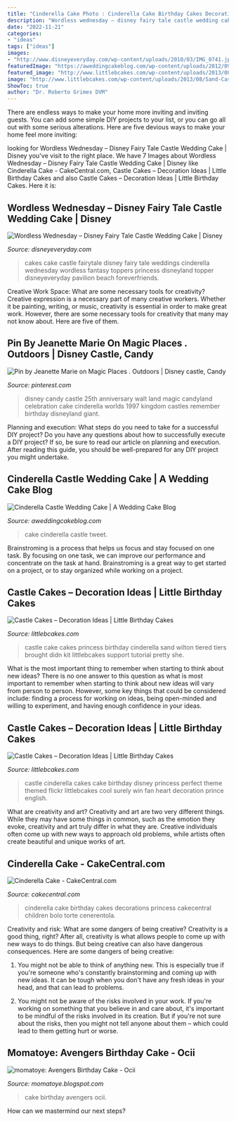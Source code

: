 ```yaml
---
title: "Cinderella Cake Photo : Cinderella Cake Birthday Cakes Decorations Princess Cakecentral Children Bolo Torte Cenerentola"
description: "Wordless wednesday – disney fairy tale castle wedding cake"
date: "2022-11-21"
categories:
- "ideas"
tags: ["ideas"]
images:
- "http://www.disneyeveryday.com/wp-content/uploads/2010/03/IMG_0741.jpg"
featuredImage: "https://aweddingcakeblog.com/wp-content/uploads/2012/09/Cinderella-Castle-Cake.jpg"
featured_image: "http://www.littlebcakes.com/wp-content/uploads/2013/08/Sand-Castle-Cake.jpg"
image: "http://www.littlebcakes.com/wp-content/uploads/2013/08/Sand-Castle-Cake.jpg"
ShowToc: true
author: "Dr. Roberto Grimes DVM"
---
```



There are endless ways to make your home more inviting and inviting guests. You can add some simple DIY projects to your list, or you can go all out with some serious alterations. Here are five devious ways to make your home feel more inviting: 

	

		
looking for Wordless Wednesday – Disney Fairy Tale Castle Wedding Cake | Disney you've visit to the right place. We have 7 Images about Wordless Wednesday – Disney Fairy Tale Castle Wedding Cake | Disney like Cinderella Cake - CakeCentral.com, Castle Cakes – Decoration Ideas | Little Birthday Cakes and also Castle Cakes – Decoration Ideas | Little Birthday Cakes. Here it is:
		
    
## Wordless Wednesday – Disney Fairy Tale Castle Wedding Cake | Disney

<img loading=lazy src="http://www.disneyeveryday.com/wp-content/uploads/2010/03/IMG_0741.jpg" onerror="this.onerror=null;this.src='https://tse3.mm.bing.net/th?id=OIP.eeFYs3EQtp_A6HH_l6LeKAHaJ4&amp;pid=15.1';" alt="Wordless Wednesday – Disney Fairy Tale Castle Wedding Cake | Disney">

_Source: disneyeveryday.com_

>cakes cake castle fairytale disney fairy tale weddings cinderella wednesday wordless fantasy toppers princess disneyland topper disneyeveryday pavilion beach foreverfriends. 

	

Creative Work Space: What are some necessary tools for creativity?
Creative expression is a necessary part of many creative workers. Whether it be painting, writing, or music, creativity is essential in order to make great work. However, there are some necessary tools for creativity that many may not know about. Here are five of them.

    
## Pin By Jeanette Marie On Magic Places . Outdoors | Disney Castle, Candy

<img loading=lazy src="https://i.pinimg.com/736x/d9/27/e1/d927e13a2f4ed7d4e88285818bbea619--walt-disney-world-disney-worlds.jpg" onerror="this.onerror=null;this.src='https://tse1.mm.bing.net/th?id=OIP.wVl5Lufc0o_R0dHJj9nBdgHaK_&amp;pid=15.1';" alt="Pin by Jeanette Marie on Magic Places . Outdoors | Disney castle, Candy">

_Source: pinterest.com_

>disney candy castle 25th anniversary walt land magic candyland celebration cake cinderella worlds 1997 kingdom castles remember birthday disneyland giant. 

	

Planning and execution: What steps do you need to take for a successful DIY project?
Do you have any questions about how to successfully execute a DIY project? If so, be sure to read our article on planning and execution. After reading this guide, you should be well-prepared for any DIY project you might undertake.

    
## Cinderella Castle Wedding Cake | A Wedding Cake Blog

<img loading=lazy src="https://aweddingcakeblog.com/wp-content/uploads/2012/09/Cinderella-Castle-Cake.jpg" onerror="this.onerror=null;this.src='https://tse1.mm.bing.net/th?id=OIP.LO1Z_2RSK5pt9W9UyHo73QHaLH&amp;pid=15.1';" alt="Cinderella Castle Wedding Cake | A Wedding Cake Blog">

_Source: aweddingcakeblog.com_

>cake cinderella castle tweet. 

	

Brainstroming is a process that helps us focus and stay focused on one task. By focusing on one task, we can improve our performance and concentrate on the task at hand. Brainstroming is a great way to get started on a project, or to stay organized while working on a project.

    
## Castle Cakes – Decoration Ideas | Little Birthday Cakes

<img loading=lazy src="http://www.littlebcakes.com/wp-content/uploads/2013/08/Sand-Castle-Cake.jpg" onerror="this.onerror=null;this.src='https://tse3.mm.bing.net/th?id=OIP.Yiw9sbtaB4jN6TfoZGPHOQHaJ6&amp;pid=15.1';" alt="Castle Cakes – Decoration Ideas | Little Birthday Cakes">

_Source: littlebcakes.com_

>castle cake cakes princess birthday cinderella sand wilton tiered tiers brought didn kit littlebcakes support tutorial pretty she. 

	

What is the most important thing to remember when starting to think about new ideas?
There is no one answer to this question as what is most important to remember when starting to think about new ideas will vary from person to person. However, some key things that could be considered include: finding a process for working on ideas, being open-minded and willing to experiment, and having enough confidence in your ideas.

    
## Castle Cakes – Decoration Ideas | Little Birthday Cakes

<img loading=lazy src="http://www.littlebcakes.com/wp-content/uploads/2013/08/Cinderella-Castle-Cake.jpg" onerror="this.onerror=null;this.src='https://tse3.mm.bing.net/th?id=OIP.YSz5d4prMpC5GxNLJ7XF6gHaJ4&amp;pid=15.1';" alt="Castle Cakes – Decoration Ideas | Little Birthday Cakes">

_Source: littlebcakes.com_

>castle cinderella cakes cake birthday disney princess perfect theme themed flickr littlebcakes cool surely win fan heart decoration prince english. 

	

What are creativity and art?
Creativity and art are two very different things. While they may have some things in common, such as the emotion they evoke, creativity and art truly differ in what they are. Creative individuals often come up with new ways to approach old problems, while artists often create beautiful and unique works of art.

    
## Cinderella Cake - CakeCentral.com

<img loading=lazy src="https://cdn001.cakecentral.com/gallery/2015/03/900_6918748Qj8_cinderella-cake.jpg" onerror="this.onerror=null;this.src='https://tse2.mm.bing.net/th?id=OIP.7Ht5E8qjfCzpgSvmVIB9mgHaJ4&amp;pid=15.1';" alt="Cinderella Cake - CakeCentral.com">

_Source: cakecentral.com_

>cinderella cake birthday cakes decorations princess cakecentral children bolo torte cenerentola. 

	

Creativity and risk: What are some dangers of being creative?
Creativity is a good thing, right? After all, creativity is what allows people to come up with new ways to do things. But being creative can also have dangerous consequences. Here are some dangers of being creative:
1) You might not be able to think of anything new. This is especially true if you're someone who's constantly brainstorming and coming up with new ideas. It can be tough when you don't have any fresh ideas in your head, and that can lead to problems.

2) You might not be aware of the risks involved in your work. If you're working on something that you believe in and care about, it's important to be mindful of the risks involved in its creation. But if you're not sure about the risks, then you might not tell anyone about them – which could lead to them getting hurt or worse.

    
## Momatoye: Avengers Birthday Cake - Ocii

<img loading=lazy src="https://4.bp.blogspot.com/-7AasAHvxxv8/URWdQq7K93I/AAAAAAAABCM/b-TLaZ-SnCM/s1600/DSC_0638.JPG" onerror="this.onerror=null;this.src='https://tse4.mm.bing.net/th?id=OIP.D2EnPbdRjamOtbQIWHN9bQHaLK&amp;pid=15.1';" alt="momatoye: Avengers Birthday Cake - Ocii">

_Source: momatoye.blogspot.com_

>cake birthday avengers ocii. 

	

How can we mastermind our next steps?

